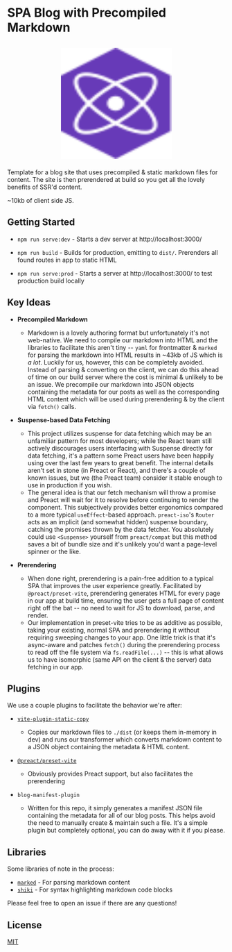 # SPA Blog with Precompiled Markdown

<h2 align="center">
  <img height="256" width="256" src="./public/preact.svg">
</h2>

Template for a blog site that uses precompiled & static markdown files for content. The site is then prerendered at build so you get all the lovely benefits of SSR'd content.

~10kb of client side JS.

## Getting Started

- `npm run serve:dev` - Starts a dev server at http://localhost:3000/

- `npm run build` - Builds for production, emitting to `dist/`. Prerenders all found routes in app to static HTML

- `npm run serve:prod` - Starts a server at http://localhost:3000/ to test production build locally

## Key Ideas

- **Precompiled Markdown**
  - Markdown is a lovely authoring format but unfortunately it's not web-native. We need to compile our markdown into HTML and the libraries to facilitate this aren't tiny -- `yaml` for frontmatter & `marked` for parsing the markdown into HTML results in ~43kb of JS which is _a lot_. Luckily for us, however, this can be completely avoided. Instead of parsing & converting on the client, we can do this ahead of time on our build server where the cost is minimal & unlikely to be an issue. We precompile our markdown into JSON objects containing the metadata for our posts as well as the corresponding HTML content which will be used during prerendering & by the client via `fetch()` calls.

- **Suspense-based Data Fetching**
  - This project utilizes suspense for data fetching which may be an unfamiliar pattern for most developers; while the React team still actively discourages users interfacing with Suspense directly for data fetching, it's a pattern some Preact users have been happily using over the last few years to great benefit. The internal details aren't set in stone (in Preact or React), and there's a couple of known issues, but we (the Preact team) consider it stable enough to use in production if you wish.
  - The general idea is that our fetch mechanism will throw a promise and Preact will wait for it to resolve before continuing to render the component. This subjectively provides better ergonomics compared to a more typical `useEffect`-based approach. `preact-iso`'s `Router` acts as an implicit (and somewhat hidden) suspense boundary, catching the promises thrown by the data fetcher. You absolutely could use `<Suspense>` yourself from `preact/compat` but this method saves a bit of bundle size and it's unlikely you'd want a page-level spinner or the like.

- **Prerendering**
  - When done right, prerendering is a pain-free addition to a typical SPA that improves the user experience greatly. Facilitated by `@preact/preset-vite`, prerendering generates HTML for every page in our app at build time, ensuring the user gets a full page of content right off the bat -- no need to wait for JS to download, parse, and render.
  - Our implementation in preset-vite tries to be as additive as possible, taking your existing, normal SPA and prerendering it without requiring sweeping changes to your app. One little trick is that it's async-aware and patches `fetch()` during the prerendering process to read off the file system via `fs.readFile(...)` -- this is what allows us to have isomorphic (same API on the client & the server) data fetching in our app.

## Plugins

We use a couple plugins to facilitate the behavior we're after:

- [`vite-plugin-static-copy`](https://npm.im/vite-plugin-static-copy)
  - Copies our markdown files to `./dist` (or keeps them in-memory in dev) and runs our transformer which converts markdown content to a JSON object containing the metadata & HTML content.
- [`@preact/preset-vite`](https://npm.im/@preact/preset-vite)
  - Obviously provides Preact support, but also facilitates the prerendering

- `blog-manifest-plugin`
  - Written for this repo, it simply generates a manifest JSON file containing the metadata for all of our blog posts. This helps avoid the need to manually create & maintain such a file. It's a simple plugin but completely optional, you can do away with it if you please.

## Libraries

Some libraries of note in the process:

- [`marked`](https://npm.im/marked) - For parsing markdown content
- [`shiki`](https://npm.im/shiki) - For syntax highlighting markdown code blocks

Please feel free to open an issue if there are any questions!

## License

[MIT](../../LICENSE)
